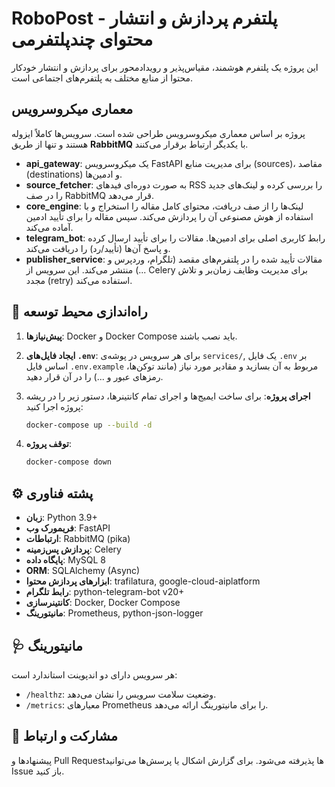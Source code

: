 # RoboPost - پلتفرم پردازش و انتشار محتوای چندپلتفرمی

این پروژه یک پلتفرم هوشمند، مقیاس‌پذیر و رویداد‌محور برای پردازش و انتشار خودکار محتوا از منابع مختلف به پلتفرم‌های اجتماعی است.

## معماری میکروسرویس

پروژه بر اساس معماری میکروسرویس طراحی شده است. سرویس‌ها کاملاً ایزوله هستند و تنها از طریق **RabbitMQ** با یکدیگر ارتباط برقرار می‌کنند.

- **api_gateway**: یک میکروسرویس FastAPI برای مدیریت منابع (sources)، مقاصد (destinations) و ادمین‌ها.
- **source_fetcher**: به صورت دوره‌ای فیدهای RSS را بررسی کرده و لینک‌های جدید را در صف RabbitMQ قرار می‌دهد.
- **core_engine**: لینک‌ها را از صف دریافت، محتوای کامل مقاله را استخراج و با استفاده از هوش مصنوعی آن را پردازش می‌کند. سپس مقاله را برای تأیید ادمین آماده می‌کند.
- **telegram_bot**: رابط کاربری اصلی برای ادمین‌ها. مقالات را برای تأیید ارسال کرده و پاسخ آن‌ها (تأیید/رد) را دریافت می‌کند.
- **publisher_service**: مقالات تأیید شده را در پلتفرم‌های مقصد (تلگرام، وردپرس و ...) منتشر می‌کند. این سرویس از Celery برای مدیریت وظایف زمان‌بر و تلاش مجدد (retry) استفاده می‌کند.

## 🚀 راه‌اندازی محیط توسعه

1.  **پیش‌نیازها**: Docker و Docker Compose باید نصب باشند.

2.  **ایجاد فایل‌های `.env`**:
    برای هر سرویس در پوشه‌ی `services/`, یک فایل `.env` بر اساس فایل `.env.example` مربوط به آن بسازید و مقادیر مورد نیاز (مانند توکن‌ها، رمزهای عبور و ...) را در آن قرار دهید.

3.  **اجرای پروژه**:
    برای ساخت ایمیج‌ها و اجرای تمام کانتینرها، دستور زیر را در ریشه پروژه اجرا کنید:
    ```bash
    docker-compose up --build -d
    ```

4.  **توقف پروژه**:
    ```bash
    docker-compose down
    ```

## ⚙️ پشته فناوری

- **زبان**: Python 3.9+
- **فریمورک وب**: FastAPI
- **ارتباطات**: RabbitMQ (pika)
- **پردازش پس‌زمینه**: Celery
- **پایگاه داده**: MySQL 8
- **ORM**: SQLAlchemy (Async)
- **ابزارهای پردازش محتوا**: trafilatura, google-cloud-aiplatform
- **رابط تلگرام**: python-telegram-bot v20+
- **کانتینرسازی**: Docker, Docker Compose
- **مانیتورینگ**: Prometheus, python-json-logger

## 🩺 مانیتورینگ

هر سرویس دارای دو اندپوینت استاندارد است:
- `/healthz`: وضعیت سلامت سرویس را نشان می‌دهد.
- `/metrics`: معیارهای Prometheus را برای مانیتورینگ ارائه می‌دهد.

## 🤝 مشارکت و ارتباط

پیشنهادها و Pull Request‌ها پذیرفته می‌شود. برای گزارش اشکال یا
پرسش‌ها می‌توانید Issue باز کنید.
